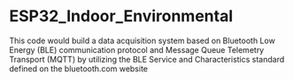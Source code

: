# ESP32_Indoor_Environmental
This code would build a data acquisition system based on Bluetooth Low Energy (BLE) communication protocol and Message Queue Telemetry Transport (MQTT) by utilizing the BLE Service and Characteristics standard defined on the bluetooth.com website
